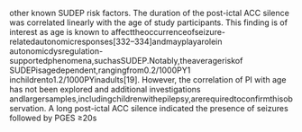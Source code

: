 other known SUDEP risk factors. The duration of the post-ictal ACC silence was correlated
linearly with the age of study participants. This finding is of interest as age is known to
affecttheoccurrenceofseizure-relatedautonomicresponses[332–334]andmayplayarolein
autonomicdysregulation-supportedphenomena,suchasSUDEP.Notably,theaverageriskof
SUDEPisagedependent,rangingfrom0.2/1000PY1 inchildrento1.2/1000PYinadults[19].
However, the correlation of PI with age has not been explored and additional investigations
andlargersamples,includingchildrenwithepilepsy,arerequiredtoconfirmthisobservation.
A long post-ictal ACC silence indicated the presence of seizures followed by PGES ≥20s
